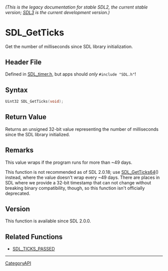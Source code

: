 ###### (This is the legacy documentation for stable SDL2, the current stable version; [SDL3](https://wiki.libsdl.org/SDL3/) is the current development version.)
# SDL_GetTicks

Get the number of milliseconds since SDL library initialization.

## Header File

Defined in [SDL_timer.h](https://github.com/libsdl-org/SDL/blob/SDL2/include/SDL_timer.h), but apps should _only_ `#include "SDL.h"`!

## Syntax

```c
Uint32 SDL_GetTicks(void);

```

## Return Value

Returns an unsigned 32-bit value representing the number of milliseconds
since the SDL library initialized.

## Remarks

This value wraps if the program runs for more than ~49 days.

This function is not recommended as of SDL 2.0.18; use
[SDL_GetTicks64](SDL_GetTicks64)() instead, where the value doesn't wrap
every ~49 days. There are places in SDL where we provide a 32-bit timestamp
that can not change without breaking binary compatibility, though, so this
function isn't officially deprecated.

## Version

This function is available since SDL 2.0.0.

## Related Functions

* [SDL_TICKS_PASSED](SDL_TICKS_PASSED)

----
[CategoryAPI](CategoryAPI)

